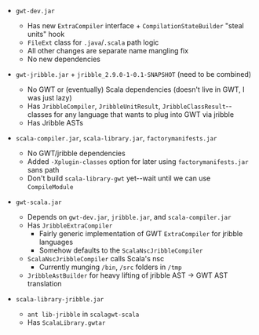 
* `gwt-dev.jar`
  * Has new `ExtraCompiler` interface + `CompilationStateBuilder` "steal units" hook
  * `FileExt` class for `.java`/`.scala` path logic
  * All other changes are separate name mangling fix
  * No new dependencies

* `gwt-jribble.jar` + `jribble_2.9.0-1-0.1-SNAPSHOT` (need to be combined)
  * No GWT or (eventually) Scala dependencies (doesn't live in GWT, I was just lazy)
  * Has `JribbleCompiler`, `JribbleUnitResult`, `JribbleClassResult`--classes for any language that wants to plug into GWT via jribble
  * Has Jribble ASTs

* `scala-compiler.jar`, `scala-library.jar`, `factorymanifests.jar`
  * No GWT/jribble dependencies
  * Added `-Xplugin-classes` option for later using `factorymanifests.jar` sans path
  * Don't build `scala-library-gwt` yet--wait until we can use `CompileModule`

* `gwt-scala.jar`
  * Depends on `gwt-dev.jar`, `jribble.jar`, and `scala-compiler.jar`
  * Has `JribbleExtraCompiler`
    * Fairly generic implementation of GWT `ExtraCompiler` for jribble languages
    * Somehow defaults to the `ScalaNscJribbleCompiler`
  * `ScalaNscJribbleCompiler` calls Scala's nsc
    * Currently munging `/bin`, `/src` folders in `/tmp`
  * `JribbleAstBuilder` for heavy lifting of jribble AST -> GWT AST translation

* `scala-library-jribble.jar`
  * `ant lib-jribble` in `scalagwt-scala`
  * Has `ScalaLibrary.gwtar`

